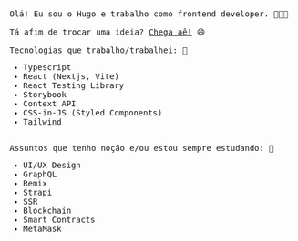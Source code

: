 <samp>
  Olá! Eu sou o Hugo e trabalho como frontend developer. 👨🏻‍💻
  <br/>
  <br/>
  Tá afim de trocar uma ideia? <a href="https://cal.com/hugofortunato">Chega aê!</a> 😄

  <br/>
  <br/>
  Tecnologias que trabalho/trabalhei: 🎯

  - Typescript
  - React (Nextjs, Vite)
  - React Testing Library
  - Storybook
  - Context API
  - CSS-in-JS (Styled Components)
  - Tailwind
  <br>
  Assuntos que tenho noção e/ou estou sempre estudando: 🔭

  - UI/UX Design
  - GraphQL
  - Remix
  - Strapi
  - SSR
  - Blockchain
  - Smart Contracts
  - MetaMask
  <br>
</samp>
